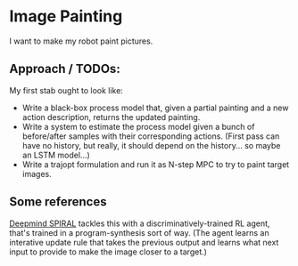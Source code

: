 # Image Painting

I want to make my robot paint pictures.

## Approach / TODOs:

My first stab ought to look like:

- Write a black-box process model that, given a partial painting and
a new action description, returns the updated painting.
- Write a system to estimate the process model given a bunch of before/after
samples with their corresponding actions. (First pass can have no history,
but really, it should depend on the history... so maybe an LSTM model...)
- Write a trajopt formulation and run it as N-step MPC to try to paint
target images.

## Some references

[Deepmind SPIRAL](https://deepmind.com/documents/183/SPIRAL.pdf) tackles
this with a discriminatively-trained RL agent, that's trained in a
program-synthesis sort of way. (The agent learns an interative update
rule that takes the previous output and learns what next input to
provide to make the image closer to a target.)